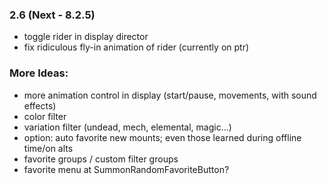 ### 2.6 (Next - 8.2.5)
- toggle rider in display director
- fix ridiculous fly-in animation of rider (currently on ptr)

### More Ideas:
- more animation control in display (start/pause, movements, with sound effects)
- color filter
- variation filter (undead, mech, elemental, magic...)
- option: auto favorite new mounts; even those learned during offline time/on alts
- favorite groups / custom filter groups
- favorite menu at SummonRandomFavoriteButton?